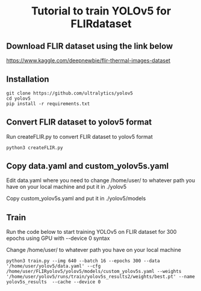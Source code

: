 #  <div align="center">Tutorial to train YOLOv5 for FLIRdataset</div>

## Download FLIR dataset using the link below
https://www.kaggle.com/deepnewbie/flir-thermal-images-dataset

## Installation
```
git clone https://github.com/ultralytics/yolov5
cd yolov5
pip install -r requirements.txt
```

## Convert FLIR dataset to yolov5 format
Run createFLIR.py to convert FLIR dataset to yolov5 format
```
python3 createFLIR.py
```

## Copy data.yaml and custom_yolov5s.yaml 
Edit data.yaml where you need to change /home/user/ to whatever path you have on your local machine and put it in ./yolov5 

Copy custom_yolov5s.yaml and put it in ./yolov5/models

## Train
Run the code below to start training YOLOv5 on FLIR dataset for 300 epochs using GPU with --device 0 syntax

Change /home/user/ to whatever path you have on your local machine
```
python3 train.py --img 640 --batch 16 --epochs 300 --data '/home/user/yolov5/data.yaml' --cfg /home/user/FLIRyolov5/yolov5/models/custom_yolov5s.yaml --weights '/home/user/yolov5/runs/train/yolov5s_results2/weights/best.pt' --name yolov5s_results  --cache --device 0 
```

